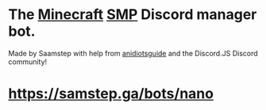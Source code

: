 # The [Minecraft](http://minecraft.net) [SMP](https://minecraft.gamepedia.com/Survival#SMP) Discord manager bot.

Made by Saamstep with help from [anidiotsguide](http://anidiots.guide) and the Discord.JS Discord community!

# https://samstep.ga/bots/nano
